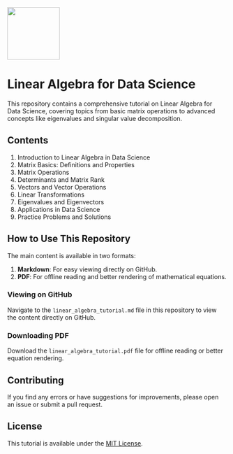 <img src="logo1.png" class="logo" width="120"/>

# Linear Algebra for Data Science

This repository contains a comprehensive tutorial on Linear Algebra for Data Science, covering topics from basic matrix operations to advanced concepts like eigenvalues and singular value decomposition.

## Contents

1. Introduction to Linear Algebra in Data Science
2. Matrix Basics: Definitions and Properties
3. Matrix Operations
4. Determinants and Matrix Rank
5. Vectors and Vector Operations
6. Linear Transformations
7. Eigenvalues and Eigenvectors
8. Applications in Data Science
9. Practice Problems and Solutions

## How to Use This Repository

The main content is available in two formats:

1. **Markdown**: For easy viewing directly on GitHub.
2. **PDF**: For offline reading and better rendering of mathematical equations.

### Viewing on GitHub

Navigate to the `linear_algebra_tutorial.md` file in this repository to view the content directly on GitHub.

### Downloading PDF

Download the `linear_algebra_tutorial.pdf` file for offline reading or better equation rendering.

## Contributing

If you find any errors or have suggestions for improvements, please open an issue or submit a pull request.

## License

This tutorial is available under the [MIT License](LICENSE).


